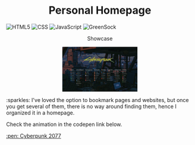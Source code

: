 <h1 align="center">
  Personal Homepage
</h1>

![HTML5](https://img.shields.io/badge/-HTML5-333333?style=flat&logo=HTML5)
![CSS](https://img.shields.io/badge/-CSS-333333?style=flat&logo=CSS3&logoColor=1572B6)
![JavaScript](https://img.shields.io/badge/-JavaScript-333333?style=flat&logo=javascript)
![GreenSock](https://img.shields.io/badge/-GreenSock-333333?style=flat&logo=GreenSock&logoColor=88CE02)

<p align="center">
  Showcase
</p>
<p align="center">
  <img src="https://github.com/Lawliet47/Personal-HomePage/blob/main/Screenshot%202024-06-13%20at%2000.04.23.png?raw=true" width="40%" align="center" >
</p>
<p align="left">
:sparkles: I've loved the option to bookmark pages and websites, but once you get several of them, there is no way around finding them, hence I organized it in a homepage.   
</p>
<p>Check the animation in the codepen link below.</p>
<a href="https://codepen.io/ishankadsenevirathne/pen/MWjEVvM" target="_blank">:pen: Cyberpunk 2077</a>
